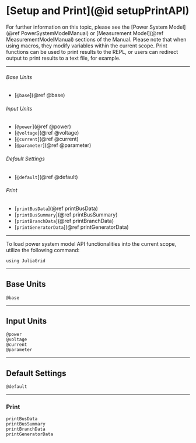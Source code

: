 # [Setup and Print](@id setupPrintAPI)
For further information on this topic, please see the [Power System Model](@ref PowerSystemModelManual) or [Measurement Model](@ref MeasurementModelManual) sections of the Manual. Please note that when using macros, they modify variables within the current scope. Print functions can be used to print results to the REPL, or users can redirect output to print results to a text file, for example.

---

###### Base Units
* [`@base`](@ref @base)

###### Input Units
* [`@power`](@ref @power)
* [`@voltage`](@ref @voltage)
* [`@current`](@ref @current)
* [`@parameter`](@ref @parameter)

###### Default Settings
* [`@default`](@ref @default)

###### Print
* [`printBusData`](@ref printBusData)
* [`printBusSummary`](@ref printBusSummary)
* [`printBranchData`](@ref printBranchData)
* [`printGeneratorData`](@ref printGeneratorData)

---

To load power system model API functionalities into the current scope, utilize the following command:
```@example LoadApi
using JuliaGrid
```

---

## Base Units
```@docs
@base
```

---

## Input Units
```@docs
@power
@voltage
@current
@parameter
```

---

## Default Settings
```@docs
@default
```

---

### Print
```@docs
printBusData
printBusSummary
printBranchData
printGeneratorData
```